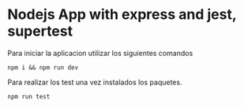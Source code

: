 # Nodejs App with express and jest, supertest
Para iniciar la aplicacion utilizar los siguientes comandos

```shell
npm i && npm run dev
```

Para realizar los test una vez instalados los paquetes.

```shell
npm run test
```
